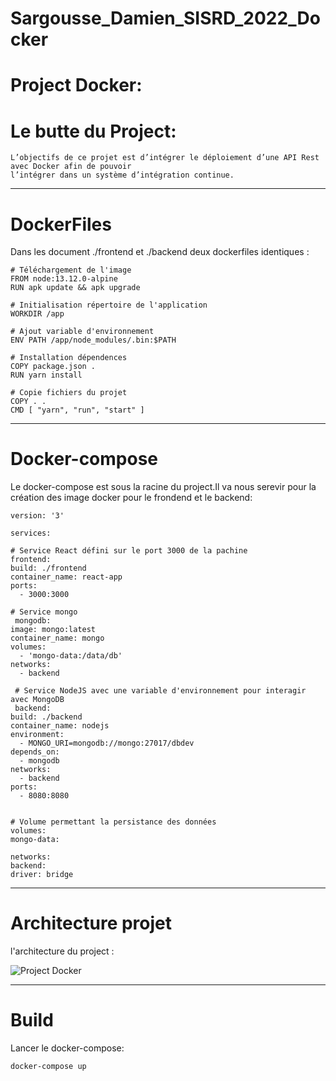 # Sargousse_Damien_SISRD_2022_Docker
# Project Docker:
  # Le butte du Project:
    L’objectifs de ce projet est d’intégrer le déploiement d’une API Rest avec Docker afin de pouvoir
    l’intégrer dans un système d’intégration continue.
__________________________________________________________________________

# DockerFiles

   Dans les document ./frontend et ./backend deux dockerfiles identiques :

    # Téléchargement de l'image
    FROM node:13.12.0-alpine
    RUN apk update && apk upgrade

    # Initialisation répertoire de l'application
    WORKDIR /app

    # Ajout variable d'environnement
    ENV PATH /app/node_modules/.bin:$PATH
    
    # Installation dépendences
    COPY package.json .
    RUN yarn install

    # Copie fichiers du projet
    COPY . .
    CMD [ "yarn", "run", "start" ]
    
__________________________________________________________________________

# Docker-compose
Le docker-compose est sous la racine du project.Il va nous serevir pour la création des image docker pour le frondend et le backend:
     
    version: '3'

    services:

    # Service React défini sur le port 3000 de la pachine
    frontend:
    build: ./frontend
    container_name: react-app
    ports:
      - 3000:3000

    # Service mongo
     mongodb:
    image: mongo:latest
    container_name: mongo
    volumes: 
      - 'mongo-data:/data/db'
    networks:
      - backend

     # Service NodeJS avec une variable d'environnement pour interagir avec MongoDB
     backend:
    build: ./backend
    container_name: nodejs
    environment:
      - MONGO_URI=mongodb://mongo:27017/dbdev
    depends_on:
      - mongodb
    networks:
      - backend
    ports:
      - 8080:8080


    # Volume permettant la persistance des données
    volumes:
    mongo-data:

    networks:
    backend:
    driver: bridge
__________________________________________________________________________
# Architecture projet

l'architecture du project :

![Project Docker](https://user-images.githubusercontent.com/105588266/168471950-0818f5e9-5687-4548-81e0-a51dc91d7bbc.PNG)

__________________________________________________________________________

# Build

Lancer le docker-compose:
        
    docker-compose up
